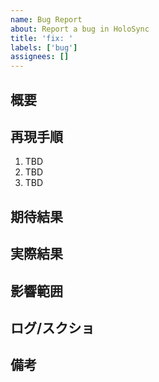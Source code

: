 ```yaml
---
name: Bug Report
about: Report a bug in HoloSync
title: 'fix: '
labels: ['bug']
assignees: []
---
```


## 概要

## 再現手順

1. TBD
2. TBD
3. TBD

## 期待結果

## 実際結果

## 影響範囲

## ログ/スクショ

## 備考
